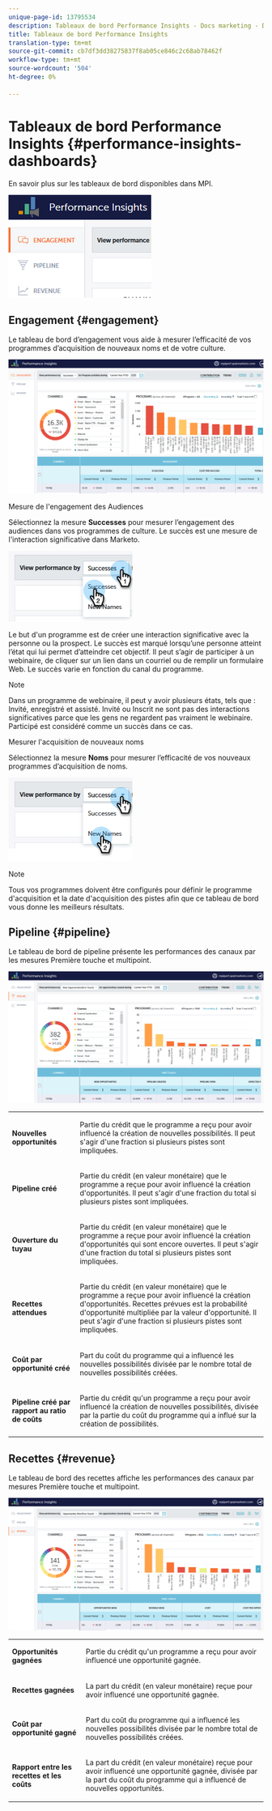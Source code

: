 ```yaml
---
unique-page-id: 13795534
description: Tableaux de bord Performance Insights - Docs marketing - Documentation sur les produits
title: Tableaux de bord Performance Insights
translation-type: tm+mt
source-git-commit: cb7df3dd38275837f8ab05ce846c2c68ab78462f
workflow-type: tm+mt
source-wordcount: '504'
ht-degree: 0%

---
```



# Tableaux de bord Performance Insights {#performance-insights-dashboards}

En savoir plus sur les tableaux de bord disponibles dans MPI.

![](assets/1-4.png)

## Engagement {#engagement}

Le tableau de bord d’engagement vous aide à mesurer l’efficacité de vos programmes d’acquisition de nouveaux noms et de votre culture.

![](assets/two-3.png)

Mesure de l&#39;engagement des Audiences

Sélectionnez la mesure **Successes** pour mesurer l’engagement des audiences dans vos programmes de culture. Le succès est une mesure de l&#39;interaction significative dans Marketo.

![](assets/3-4.png)

Le but d&#39;un programme est de créer une interaction significative avec la personne ou la prospect. Le succès est marqué lorsqu’une personne atteint l’état qui lui permet d’atteindre cet objectif. Il peut s’agir de participer à un webinaire, de cliquer sur un lien dans un courriel ou de remplir un formulaire Web. Le succès varie en fonction du canal du programme.

>[!NOTE]
>
>Dans un programme de webinaire, il peut y avoir plusieurs états, tels que : Invité, enregistré et assisté. Invité ou Inscrit ne sont pas des interactions significatives parce que les gens ne regardent pas vraiment le webinaire. Participé est considéré comme un succès dans ce cas.

Mesurer l&#39;acquisition de nouveaux noms

Sélectionnez la mesure **Noms** pour mesurer l’efficacité de vos nouveaux programmes d’acquisition de noms.

![](assets/4-3.png)

>[!NOTE]
>
>Tous vos programmes doivent être configurés pour définir le programme d&#39;acquisition et la date d&#39;acquisition des pistes afin que ce tableau de bord vous donne les meilleurs résultats.

## Pipeline {#pipeline}

Le tableau de bord de pipeline présente les performances des canaux par les mesures Première touche et multipoint.

![](assets/five-1.png)

<table> 
 <tbody> 
  <tr> 
   <td><p><strong>Nouvelles opportunités</strong></p></td> 
   <td><p>Partie du crédit que le programme a reçu pour avoir influencé la création de nouvelles possibilités. Il peut s'agir d'une fraction si plusieurs pistes sont impliquées.</p></td> 
  </tr> 
  <tr> 
   <td><p><strong>Pipeline créé</strong></p></td> 
   <td><p>Partie du crédit (en valeur monétaire) que le programme a reçue pour avoir influencé la création d'opportunités. Il peut s'agir d'une fraction du total si plusieurs pistes sont impliquées.</p></td> 
  </tr> 
  <tr> 
   <td><p><strong>Ouverture du tuyau</strong></p></td> 
   <td><p>Partie du crédit (en valeur monétaire) que le programme a reçue pour avoir influencé la création d'opportunités qui sont encore ouvertes. Il peut s'agir d'une fraction du total si plusieurs pistes sont impliquées.</p></td> 
  </tr> 
  <tr> 
   <td><p><strong>Recettes attendues</strong></p></td> 
   <td><p>Partie du crédit (en valeur monétaire) que le programme a reçue pour avoir influencé la création d'opportunités. Recettes prévues est la probabilité d'opportunité multipliée par la valeur d'opportunité. Il peut s'agir d'une fraction si plusieurs pistes sont impliquées.</p></td> 
  </tr> 
  <tr> 
   <td><p><strong>Coût par opportunité créé</strong></p></td> 
   <td><p>Part du coût du programme qui a influencé les nouvelles possibilités divisée par le nombre total de nouvelles possibilités créées.</p></td> 
  </tr> 
  <tr> 
   <td><p><strong>Pipeline créé par rapport au ratio de coûts</strong></p></td> 
   <td><p>Partie du crédit qu'un programme a reçu pour avoir influencé la création de nouvelles possibilités, divisée par la partie du coût du programme qui a influé sur la création de possibilités.</p></td> 
  </tr> 
 </tbody> 
</table>

## Recettes {#revenue}

Le tableau de bord des recettes affiche les performances des canaux par mesures Première touche et multipoint.

![](assets/six-1.png)

<table> 
 <tbody> 
  <tr> 
   <td><p><strong>Opportunités gagnées</strong></p></td> 
   <td><p>Partie du crédit qu'un programme a reçu pour avoir influencé une opportunité gagnée.</p></td> 
  </tr> 
  <tr> 
   <td><p><strong>Recettes gagnées</strong></p></td> 
   <td><p>La part du crédit (en valeur monétaire) reçue pour avoir influencé une opportunité gagnée.</p></td> 
  </tr> 
  <tr> 
   <td><p><strong>Coût par opportunité gagné</strong></p></td> 
   <td><p>Part du coût du programme qui a influencé les nouvelles possibilités divisée par le nombre total de nouvelles possibilités créées.</p></td> 
  </tr> 
  <tr> 
   <td><p><strong>Rapport entre les recettes et les coûts</strong></p></td> 
   <td><p>La part du crédit (en valeur monétaire) reçue pour avoir influencé une opportunité gagnée, divisée par la part du coût du programme qui a influencé de nouvelles opportunités.</p></td> 
  </tr> 
 </tbody> 
</table>
